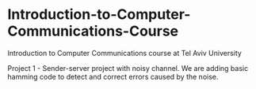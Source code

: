 # Introduction-to-Computer-Communications-Course
Introduction to Computer Communications course at Tel Aviv University

Project 1 - Sender-server project with noisy channel.
We are adding basic hamming code to detect and correct errors caused by the noise.

